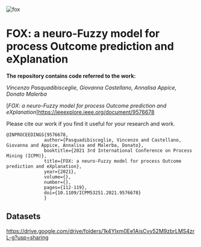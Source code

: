 ![fox](https://user-images.githubusercontent.com/57073656/123228653-e5980580-d4d5-11eb-8bae-b554adce4753.png)

# FOX: a neuro-Fuzzy model for process Outcome prediction and eXplanation
**The repository contains code referred to the work:**

*Vincenzo Pasquadibisceglie, Giovanna Castellano, Annalisa Appice, Donato Malerba*

[*FOX: a neuro-Fuzzy model for process Outcome prediction and eXplanation*]https://ieeexplore.ieee.org/document/9576678

Please cite our work if you find it useful for your research and work.
```
@INPROCEEDINGS{9576678,  
              author={Pasquadibisceglie, Vincenzo and Castellano, Giovanna and Appice, Annalisa and Malerba, Donato},  
              booktitle={2021 3rd International Conference on Process Mining (ICPM)},   
              title={FOX: a neuro-Fuzzy model for process Outcome prediction and eXplanation},   
              year={2021},  
              volume={},  
              number={},  
              pages={112-119},  
              doi={10.1109/ICPM53251.2021.9576678}
              }
```

## Datasets 
https://drive.google.com/drive/folders/1k4Ylxm0Ee1AisCvy52M9zbrLMS4zrL-g?usp=sharing
